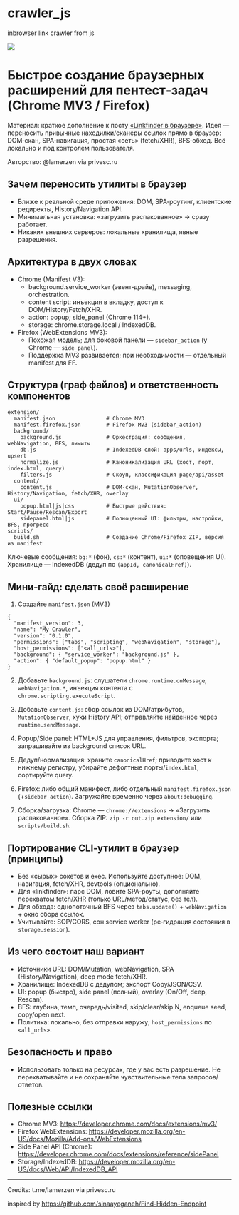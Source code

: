# crawler_js
inbrowser link crawler from js


![](./usage.gif)

# Быстрое создание браузерных расширений для пентест‑задач (Chrome MV3 / Firefox)

Материал: краткое дополнение к посту [«Linkfinder в браузере»](https://telegra.ph/Linkfinder-v-zakladke-09-03). Идея — переносить привычные находилки/сканеры ссылок прямо в браузер: DOM‑скан, SPA‑навигация, простая «сеть» (fetch/XHR), BFS‑обход. Всё локально и под контролем пользователя.

Авторство: @lamerzen via privesc.ru

## Зачем переносить утилиты в браузер
- Ближе к реальной среде приложения: DOM, SPA‑роутинг, клиентские редиректы, History/Navigation API.
- Минимальная установка: «загрузить распакованное» → сразу работает.
- Никаких внешних серверов: локальные хранилища, явные разрешения.

## Архитектура в двух словах
- Chrome (Manifest V3):
  - background.service_worker (эвент‑драйв), messaging, orchestration.
  - content script: инъекция в вкладку, доступ к DOM/History/Fetch/XHR.
  - action: popup; side_panel (Chrome 114+).
  - storage: chrome.storage.local / IndexedDB.
- Firefox (WebExtensions MV3):
  - Похожая модель; для боковой панели — `sidebar_action` (у Chrome — `side_panel`).
  - Поддержка MV3 развивается; при необходимости — отдельный manifest для FF.

## Структура (граф файлов) и ответственность компонентов
```
extension/
  manifest.json                # Chrome MV3
  manifest.firefox.json        # Firefox MV3 (sidebar_action)
  background/
    background.js              # Оркестрация: сообщения, webNavigation, BFS, лимиты
    db.js                      # IndexedDB слой: apps/urls, индексы, upsert
    normalize.js               # Каноникализация URL (хост, порт, index.html, query)
    filters.js                 # Скоуп, классификация page/api/asset
  content/
    content.js                 # DOM‑скан, MutationObserver, History/Navigation, fetch/XHR, overlay
  ui/
    popup.html|js|css          # Быстрые действия: Start/Pause/Rescan/Export
    sidepanel.html|js          # Полноценный UI: фильтры, настройки, BFS, прогресс
scripts/
  build.sh                     # Создание Chrome/Firefox ZIP, версия из manifest
```
Ключевые сообщения: `bg:*` (фон), `cs:*` (контент), `ui:*` (оповещения UI). Хранилище — IndexedDB (дедуп по `(appId, canonicalHref)`).

## Мини‑гайд: сделать своё расширение
1) Создайте `manifest.json` (MV3)
```
{
  "manifest_version": 3,
  "name": "My Crawler",
  "version": "0.1.0",
  "permissions": ["tabs", "scripting", "webNavigation", "storage"],
  "host_permissions": ["<all_urls>"],
  "background": { "service_worker": "background.js" },
  "action": { "default_popup": "popup.html" }
}
```
2) Добавьте `background.js`: слушатели `chrome.runtime.onMessage`, `webNavigation.*`, инъекция контента с `chrome.scripting.executeScript`.

3) Добавьте `content.js`: сбор ссылок из DOM/атрибутов, `MutationObserver`, хуки History API; отправляйте найденное через `runtime.sendMessage`.

4) Popup/Side panel: HTML+JS для управления, фильтров, экспорта; запрашивайте из background список URL.

5) Дедуп/нормализация: храните `canonicalHref`; приводите хост к нижнему регистру, убирайте дефолтные порты/`index.html`, сортируйте query.

6) Firefox: либо общий манифест, либо отдельный `manifest.firefox.json` (+`sidebar_action`). Загружайте временно через `about:debugging`.

7) Сборка/загрузка: Chrome — `chrome://extensions` → «Загрузить распакованное». Сборка ZIP: `zip -r out.zip extension/` или `scripts/build.sh`.

## Портирование CLI‑утилит в браузер (принципы)
- Без «сырых» сокетов и exec. Используйте доступное: DOM, навигация, fetch/XHR, devtools (опционально).
- Для «linkfinder»: парс DOM, ловите SPA‑роуты, дополняйте перехватом fetch/XHR (только URL/метод/статус, без тел).
- Для обхода: однопоточный BFS через `tabs.update()` + `webNavigation` + окно сбора ссылок.
- Учитывайте: SOP/CORS, сон service worker (ре‑гидрация состояния в `storage.session`).

## Из чего состоит наш вариант
- Источники URL: DOM/Mutation, webNavigation, SPA (History/Navigation), deep mode fetch/XHR.
- Хранилище: IndexedDB с дедупом; экспорт Copy/JSON/CSV.
- UI: popup (быстро), side panel (полный), overlay (On/Off, deep, Rescan).
- BFS: глубина, темп, очередь/visited, skip/clear/skip N, enqueue seed, copy/open next.
- Политика: локально, без отправки наружу; `host_permissions` по `<all_urls>`.

## Безопасность и право
- Использовать только на ресурсах, где у вас есть разрешение. Не перехватывайте и не сохраняйте чувствительные тела запросов/ответов.

## Полезные ссылки
- Chrome MV3: https://developer.chrome.com/docs/extensions/mv3/
- Firefox WebExtensions: https://developer.mozilla.org/en-US/docs/Mozilla/Add-ons/WebExtensions
- Side Panel API (Chrome): https://developer.chrome.com/docs/extensions/reference/sidePanel
- Storage/IndexedDB: https://developer.mozilla.org/en-US/docs/Web/API/IndexedDB_API

---
Credits: t.me/lamerzen via privesc.ru

inspired by https://github.com/sinaayeganeh/Find-Hidden-Endpoint
